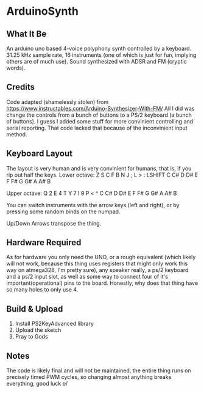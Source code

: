 # ArduinoSynth
## What It Be
An arduino uno based 4-voice polyphony synth controlled by a keyboard. 
31.25 kHz sample rate, 16 instruments (one of which is just for fun, implying others are of much use).
Sound synthesized with ADSR and FM (cryptic words).

## Credits
Code adapted (shamelessly stolen) from https://www.instructables.com/Arduino-Synthesizer-With-FM/
All I did was change the controls from a bunch of buttons to a PS/2 keyboard (a bunch of buttons).
I guess I added some stuff for more convinient controlling and serial reporting. That code lacked that because of the inconvinient input method.  


## Keyboard Layout
The layout is very human and is very convinient for humans, that is, if you rip out half the keys.
Lower octave: Z S C F B N J ; L > : LSHIFT
              C C# D D# E F F# G G# A A# B

              
Upper octave: Q 2 E 4 T Y 7 I 9 P < ^
              C C# D D# E F F# G G# A A# B

You can switch instruments with the arrow keys (left and right), or by pressing some random binds on the numpad.

Up/Down Arrows transpose the thing.

## Hardware Required
As for hardware you only need the UNO, or a rough equivalent (which likely will not work, because this thing uses registers that might only work this way on atmega328, I'm pretty sure),
any speaker really, a ps/2 keyboard and a ps/2 input slot, as well as some way to connect four of it's important(operational) pins to the board. Honestly, why does that thing have so many holes to only use 4. 

## Build & Upload
1. Install PS2KeyAdvanced library
2. Upload the sketch
3. Pray to Gods

## Notes
The code is likely final and will not be maintained, the entire thing runs on precisely timed PWM cycles, so changing almost anything breaks everything, good luck o/
